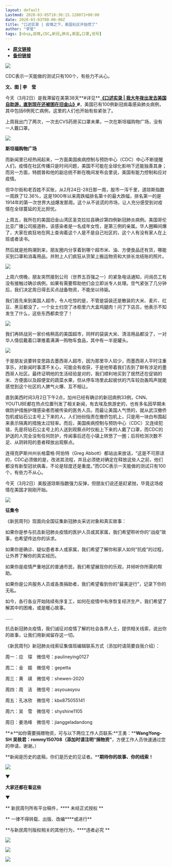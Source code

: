 ```yaml
---
layout: default
Lastmod: 2020-03-05T10:38:15.128072+00:00
date: 2020-03-03T00:00:00Z
title: "口述实录 | 疫情之下，美国社区开始慌了"
author: "李莹"
tags: [nbsp,疫情,CDC,新冠,肺炎,美国,口罩,信号]
---
```


* [**原文链接**](https://mp.weixin.qq.com/s/BJB9d-5M1tQdu_RvI1a9xA)
* [**备份链接**](http://archive.ph/fCJev)


![](/images/post/4c42c553070db3539d04a7c157f4313d.jpg)

CDC表示一天能做的测试只有100个，有些力不从心。

**文、图 | 李　莹**

今天（3月2日）是我滞留在美第38天**#详见**[**《口述实录 | 我大年夜出发去美国自助游，直到现在还被困在旧金山》**](http://mp.weixin.qq.com/s?__biz=MTUzMDQzNjMwMQ==&mid=2652826296&idx=1&sn=635a72183b5035b120f341c26a318416&chksm=68ed271a5f9aae0c6cb53ea52190e26895612e6d1a3f3741d8f91789aae3bcd0dc167d5061ce&scene=21#wechat_redirect)**#**，美国已有100例新冠病毒感染肺炎病例，其中包括6例死亡病例，这里的人们也开始有些紧张了。

上周我出门了两次，一次去CVS药房买口罩未果，一次在斯坦福购物广场，没有一人戴口罩。

![](/images/post/57055e70185de83b5fc6ee729998ef1f.jpg)

**斯坦福购物广场**  

而新闻里已经热闹起来，一方面美国疾病控制与预防中心（CDC）中心不断提醒人们，疫情在社区传播只是时间问题，美国不可能在全球化影响下还能独善其身；而另一方面，特朗普和他的副总统不断在晚间发布会里说，美国有能力控制和应对疫情。

但华尔街和老百姓不买账，从2月24日-28日那一周，股市一泻千里，道琼斯指数一周跌了12.36%，这是1900年以来周跌幅排名第十的最大跌幅，排名第一的是1914年的第一次世界大战爆发那周。这个从不说谎的市场，让人充分感受到对疫情在全球蔓延的无比担忧。

上周五，我所在的美国旧金山湾区圣克拉拉县确诊第四例新冠肺炎病例。美国哥伦比亚广播公司报道称，该感染者是一名成年女性，是第三例的亲属。华人圈瞬间爆了，大家在疯狂地在网上查询着这个人是不是自己社区的，这个人有没有家人在上班或者读书。

然后就是抢购潮到来，朋友圈内分享着到哪个超市米、油、方便食品还有货，哪能买到口罩和消毒用品，并附上人们疯狂从货架上搬运物资和大排长龙结账的照片。

![](/images/post/c941872548bc298ca11a4a4b9dc57980.jpg)

上周六傍晚，朋友突然接到公司（世界五百强之一）的紧急电话通知，问询员工有没有接触过确诊病例，如果有需要帮助他们会立即派专人处理。空气紧张了几分钟后，我们决定周日得去买点战备物资，不能坐以待毙。  

我们首先来到美国人超市，令人吃惊的是，不管是袋装还是散装的大米、麦片、红豆、黑豆都没了，一个女士扫空了冰柜里六大盒鸡腿肉！问了下店员，他表示不知发生了什么，这些东西都卖空了！

![](/images/post/4d324646d68e6ed6b5bd41ffac4686fa.jpg)

我们再转战另一家价格稍高的美国超市，同样的袋装大米、清洁用品都没了，一对华人情侣戴着口罩推着满满一购物车食品，其中有一半是罐头。  

![](/images/post/c3a6202eee607df67f02efde43e97720.jpg)

于是朋友说要转变思路去墨西哥人超市，因为那里华人较少，而墨西哥人平时注重享乐，对新闻时事漠不关心，可能会有收获，于是他带着我们去到了鲜有涉足的墨西哥人社区。最终证明他的生活经验是对的，我们顺利地买到了居然还在促销的米、方便面以及超便宜的蔬菜水果，但从停车场里此起彼伏的汽车较劲轰鸣声就能感觉到这个社区的人脾气火爆、互不相让。  

直到美西时间3月2日下午2点，加州已经有确诊的新冠病例33例，CNN、YOUTUBE都在热点位置刊发了相关新闻，有去埃及旅游史的，也有多名因早期未做防护措施护理感染者而被传染的医务人员。而最让美国人气愤的，就从武汉撤侨包机或钻石公主号上下来的人，人们纷纷指责在撤侨包机上，只是用一块白布围起来表示隔离的措施太过轻率。而后，美国疾病控制与预防中心（CDC）又连续犯错，先是将钻石公主号上的人送到观察点时仅船上下来的人戴了口罩，而CDC的护送的人完全没有任何防护，传闻事后还在小镇上转悠了一圈；后将检测次数不足、从阴转阳的患者释放出观察点。

连得克萨斯州州长格雷格·阿伯特（Greg Abbott）都站出来放话，“这是不可原谅的，CDC必须做的是，改进其流程，并且必须绝对确定在释放这些人之前，他们都没有新型冠状病毒，不论是轻度还是重度。”而CDC表示一天能做的测试只有100个，有些力不从心。

今天（3月2日）美股道琼斯指数强力反弹，但朋友们说还是赶紧抛，毕竟这场疫情在美国才刚刚开始。

![](/images/post/3397bbdf9853726ded83d37bf6ea4d7e.jpg)

**征集令**

《新民周刊》现面向全国征集新冠肺炎采访对象和真实故事：

如果你是参与抗击新冠肺炎疫情的医护人员或其家属，我们希望聆听你的“战疫”故事，也希望传达你的诉求。

如果你是确诊、疑似患者本人或家属，我们希望了解你和家人如何“抗疫”的过程，让外界了解你的真实经历。

如果你是疫情严重地区的普通市民，我们希望展现你的乐观，并倾听你所需的帮助。

如果你是公共服务人员或各类捐助者，我们希望看到你的“最美逆行”，记录下你的无私。

如今，各行各业开始陆续有序复工，如何在疫情中有序恢复经济生产，我们希望了解其中的困难，或是暖心故事。

……

抗击新冠肺炎疫情，我们诚征对疫情了解的社会各界人士，提供相关线索，说出你的故事，让我们用新闻留存这一切。

《新民周刊》新冠肺炎线索征集值班编辑联系方式（添加时请简要自我介绍）：

周一：应　琛　微信号：paulineying0127

周二：金　姬　微信号：gepetta

周三：黄　祺　微信号：shewen-2020

周四：周　洁　微信号：asyouasyou

周五：孔冰欣　微信号：kbx875055141

周六：吴　雪　微信号：shyshine1105

周日：姜浩峰　微信号：jianggeladandong

**✳**如你需要捐赠物资，可与以下两位工作人员联系:**王勇：****WangYong-SH** **吴轶君：****rommy150708**（添加时请注明**“捐物资”**，方便工作人员快速通过您的申请，谢谢。）

**新闻是历史的底稿，你们是历史的见证者。****期待你的故事、你的线索！**

![](/images/post/1f5d8391583e261a286fb4c68551cf83.jpg)

▼

**大家还都在看这些**

▼

** 新民周刊所有平台稿件，**** 未经正式授权 **

** 一律不得转载、出版、改编****或进行**

**与新民周刊版权相关的其他行为，****违者必究 **

![](/images/post/c3cc15d546724f62f971490809b241d1.jpg)

![](/images/post/66b787f8a81ef7490cce8f802380e366.jpg)

![](/images/post/d5d54e3e60722e2b518c7fb1cafc335c.jpg)

